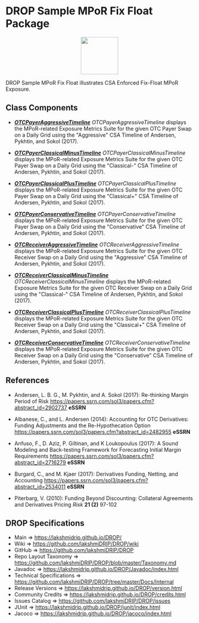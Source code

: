 # DROP Sample MPoR Fix Float Package

<p align="center"><img src="https://github.com/lakshmiDRIP/DROP/blob/master/DRIP_Logo.gif?raw=true" width="100"></p>

DROP Sample MPoR Fix Float illustrates CSA Enforced Fix-Float MPoR Exposure.


## Class Components

 * [***OTCPayerAggressiveTimeline***](https://github.com/lakshmiDRIP/DROP/tree/master/src/main/java/org/drip/sample/measure/OTCPayerAggressiveTimeline.java)
 <i>OTCPayerAggressiveTimeline</i> displays the MPoR-related Exposure Metrics Suite for the given OTC Payer
 Swap on a Daily Grid using the "Aggressive" CSA Timeline of Andersen, Pykhtin, and Sokol (2017).

 * [***OTCPayerClassicalMinusTimeline***](https://github.com/lakshmiDRIP/DROP/tree/master/src/main/java/org/drip/sample/measure/OTCPayerClassicalMinusTimeline.java)
 <i>OTCPayerClassicalMinusTimeline</i> displays the MPoR-related Exposure Metrics Suite for the given OTC
 Payer Swap on a Daily Grid using the "Classical-" CSA Timeline of Andersen, Pykhtin, and Sokol (2017).

 * [***OTCPayerClassicalPlusTimeline***](https://github.com/lakshmiDRIP/DROP/tree/master/src/main/java/org/drip/sample/measure/OTCPayerClassicalPlusTimeline.java)
 <i>OTCPayerClassicalPlusTimeline</i> displays the MPoR-related Exposure Metrics Suite for the given OTC
 Payer Swap on a Daily Grid using the "Classical+" CSA Timeline of Andersen, Pykhtin, and Sokol (2017).

 * [***OTCPayerConservativeTimeline***](https://github.com/lakshmiDRIP/DROP/tree/master/src/main/java/org/drip/sample/measure/OTCPayerConservativeTimeline.java)
 <i>OTCPayerConservativeTimeline</i> displays the MPoR-related Exposure Metrics Suite for the given OTC
 Payer Swap on a Daily Grid using the "Conservative" CSA Timeline of Andersen, Pykhtin, and Sokol (2017).

 * [***OTCReceiverAggressiveTimeline***](https://github.com/lakshmiDRIP/DROP/tree/master/src/main/java/org/drip/sample/measure/OTCReceiverAggressiveTimeline.java)
 <i>OTCReceiverAggressiveTimeline</i> displays the MPoR-related Exposure Metrics Suite for the given OTC
 Receiver Swap on a Daily Grid using the "Aggressive" CSA Timeline of Andersen, Pykhtin, and Sokol (2017).

 * [***OTCReceiverClassicalMinusTimeline***](https://github.com/lakshmiDRIP/DROP/tree/master/src/main/java/org/drip/sample/measure/OTCReceiverClassicalMinusTimeline.java)
 <i>OTCReceiverClassicalMinusTimeline</i> displays the MPoR-related Exposure Metrics Suite for the given OTC
 Receiver Swap on a Daily Grid using the "Classical-" CSA Timeline of Andersen, Pykhtin, and Sokol (2017).

 * [***OTCReceiverClassicalPlusTimeline***](https://github.com/lakshmiDRIP/DROP/tree/master/src/main/java/org/drip/sample/measure/OTCReceiverClassicalPlusTimeline.java)
 <i>OTCReceiverClassicalPlusTimeline</i> displays the MPoR-related Exposure Metrics Suite for the given OTC
 Receiver Swap on a Daily Grid using the "Classical+" CSA Timeline of Andersen, Pykhtin, and Sokol (2017).

 * [***OTCReceiverConservativeTimeline***](https://github.com/lakshmiDRIP/DROP/tree/master/src/main/java/org/drip/sample/measure/OTCReceiverConservativeTimeline.java)
 <i>OTCReceiverConservativeTimeline</i> displays the MPoR-related Exposure Metrics Suite for the given OTC
 Receiver Swap on a Daily Grid using the "Conservative" CSA Timeline of Andersen, Pykhtin, and Sokol (2017).


## References

 * Andersen, L. B. G., M. Pykhtin, and A. Sokol (2017): Re-thinking Margin Period of Risk
 	https://papers.ssrn.com/sol3/papers.cfm?abstract_id=2902737 <b>eSSRN</b>

 * Albanese, C., and L. Andersen (2014): Accounting for OTC Derivatives: Funding Adjustments and the
 	Re-Hypothecation Option https://papers.ssrn.com/sol3/papers.cfm?abstract_id=2482955 <b>eSSRN</b>

 * Anfuso, F., D. Aziz, P. Giltinan, and K Loukopoulus (2017): A Sound Modeling and Back-testing Framework
 	for Forecasting Initial Margin Requirements https://papers.ssrn.com/sol3/papers.cfm?abstract_id=2716279
 	<b>eSSRN</b>

 * Burgard, C., and M. Kjaer (2017): Derivatives Funding, Netting, and Accounting
 	https://papers.ssrn.com/sol3/papers.cfm?abstract_id=2534011 <b>eSSRN</b>

 * Piterbarg, V. (2010): Funding Beyond Discounting: Collateral Agreements and Derivatives Pricing
 	<i>Risk</i> <b>21 (2)</b> 97-102


## DROP Specifications

 * Main                     => https://lakshmidrip.github.io/DROP/
 * Wiki                     => https://github.com/lakshmiDRIP/DROP/wiki
 * GitHub                   => https://github.com/lakshmiDRIP/DROP
 * Repo Layout Taxonomy     => https://github.com/lakshmiDRIP/DROP/blob/master/Taxonomy.md
 * Javadoc                  => https://lakshmidrip.github.io/DROP/Javadoc/index.html
 * Technical Specifications => https://github.com/lakshmiDRIP/DROP/tree/master/Docs/Internal
 * Release Versions         => https://lakshmidrip.github.io/DROP/version.html
 * Community Credits        => https://lakshmidrip.github.io/DROP/credits.html
 * Issues Catalog           => https://github.com/lakshmiDRIP/DROP/issues
 * JUnit                    => https://lakshmidrip.github.io/DROP/junit/index.html
 * Jacoco                   => https://lakshmidrip.github.io/DROP/jacoco/index.html
